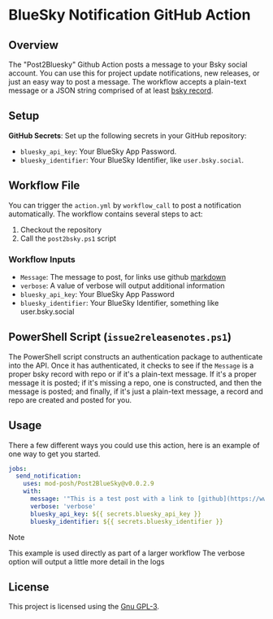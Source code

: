 # BlueSky Notification GitHub Action

## Overview

The "Post2Bluesky" Github Action posts a message to your Bsky social account. You can use this for project update notifications, new releases, or just an easy way to post a message. The workflow accepts a plain-text message or a JSON string comprised of at least [bsky record](https://atproto.com/blog/create-post#post-record-structure).

## Setup

**GitHub Secrets**: Set up the following secrets in your GitHub repository:

- `bluesky_api_key`: Your BlueSky App Password.
- `bluesky_identifier`: Your BlueSky Identifier, like `user.bsky.social`.

## Workflow File

You can trigger the `action.yml` by `workflow_call` to post a notification automatically. The workflow contains several steps to act:

1. Checkout the repository
2. Call the `post2bsky.ps1` script

### Workflow Inputs

- `Message`: The message to post, for links use github [markdown](https://docs.github.com/en/get-started/writing-on-github/getting-started-with-writing-and-formatting-on-github/basic-writing-and-formatting-syntax#links)
- `verbose`: A value of verbose will output additional information
- `bluesky_api_key`: Your BlueSky App Password
- `bluesky_identifier`: Your BlueSky Identifier, something like user.bsky.social

## PowerShell Script (`issue2releasenotes.ps1`)

The PowerShell script constructs an authentication package to authenticate into the API. Once it has authenticated, it checks to see if the `Message` is a proper bsky record with repo or if it's a plain-text message. If it's a proper message it is posted; if it's missing a repo, one is constructed, and then the message is posted; and finally, if it's just a plain-text message, a record and repo are created and posted for you.

## Usage

There a few different ways you could use this action, here is an example of one way to get you started.

```yaml
jobs:
  send_notification:
    uses: mod-posh/Post2BlueSky@v0.0.2.9
    with:
      message: '"This is a test post with a link to [github](https://www.github.com)"'
      verbose: 'verbose'
      bluesky_api_key: ${{ secrets.bluesky_api_key }}
      bluesky_identifier: ${{ secrets.bluesky_identifier }}
```

> [!Note]
> This example is used directly as part of a larger workflow
> The verbose option will output a little more detail in the logs

## License

This project is licensed using the [Gnu GPL-3](LICENSE).
